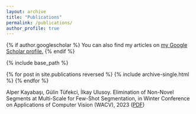 ```yaml
---
layout: archive
title: "Publications"
permalink: /publications/
author_profile: true
---
```


{% if author.googlescholar %}
  You can also find my articles on <u><a href="{{author.googlescholar}}">my Google Scholar profile</a>.</u>
{% endif %}

{% include base_path %}

{% for post in site.publications reversed %}
  {% include archive-single.html %}
{% endfor %}

Alper Kayabaşı, Gülin Tüfekci, İlkay Ulusoy. Elimination of Non-Novel Segments at Multi-Scale for Few-Shot Segmentation, in Winter Conference on Applications of Computer Vision (WACV), 2023 ([PDF](https://arxiv.org/abs/2211.02300))
